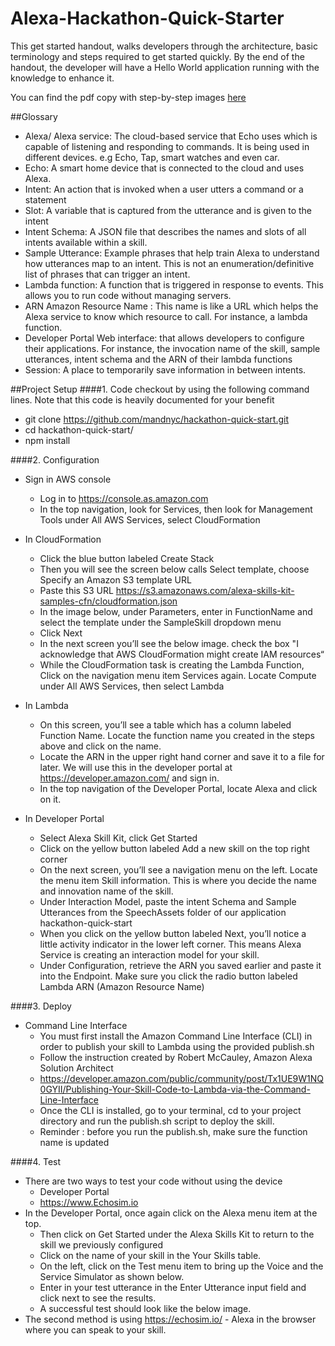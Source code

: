 # Alexa-Hackathon-Quick-Starter
This get started handout, walks developers through the architecture, basic terminology and steps required to get started quickly. By the end of the handout, the developer will have a Hello World application running with the knowledge to enhance it. 

You can find the pdf copy with step-by-step images [here](https://github.com/mandnyc/Alexa-Hackathon-Quick-Starter/blob/master/AlexaHackathonQuickStarterGuide.pdf)

##Glossary
- Alexa/ Alexa service: The cloud-based service that Echo uses which is capable of listening and responding to commands. It is being used in different devices. e.g Echo, Tap, smart watches and  even car.
- Echo: A smart home device that is connected to the cloud and uses Alexa.
- Intent: An action that is invoked when a user utters a command or a statement
- Slot: A variable that is captured from the utterance and is given to the intent
- Intent Schema: A JSON file that describes the names and slots of all intents available within a skill.
- Sample Utterance: Example phrases that help train Alexa to understand how utterances map to an intent. This is not an enumeration/definitive list of phrases that can trigger an intent.
- Lambda function: A function that is triggered in response to events. This allows you to run code without managing servers.
- ARN Amazon Resource Name : This name is like a URL which helps the Alexa service to know which resource to call. For instance, a lambda function.
- Developer Portal Web interface: that allows developers to configure their applications. For instance, the invocation name of the skill, sample utterances, intent schema and the ARN of their lambda functions
- Session: A place to temporarily save information in between intents.

##Project Setup
####1. Code checkout by using the following command lines. Note that this code is heavily documented for your benefit
  * git clone https://github.com/mandnyc/hackathon-quick-start.git
  * cd hackathon-quick-start/
  * npm install

####2. Configuration
  * Sign in AWS console
    * Log in to https://console.as.amazon.com
    * In the top navigation, look for Services, then look for Management Tools under All AWS Services, select CloudFormation
    
  * In CloudFormation
    * Click the blue button labeled Create Stack
    * Then you will see the screen below calls Select template, choose Specify an Amazon S3 template URL
    * Paste this S3 URL https://s3.amazonaws.com/alexa-skills-kit-samples-cfn/cloudformation.json
    * In the image below, under Parameters, enter in FunctionName and select the template under the SampleSkill dropdown menu
    * Click Next
    * In the next screen you’ll see the below image. check the box "I acknowledge that AWS CloudFormation might create IAM resources“
    * While the CloudFormation task is creating the Lambda Function, Click on the navigation menu item Services again. Locate Compute under All AWS Services, then select Lambda
  * In Lambda
    * On this screen, you’ll see a table which has a column labeled Function Name. Locate the function name you created in the steps above and click on the name. 
    * Locate the ARN in the upper right hand corner and save it to a file for later. We will use this in the developer portal at https://developer.amazon.com/ and sign in.
    * In the top navigation of the Developer Portal, locate Alexa and click on it.
  * In Developer Portal
    * Select Alexa Skill Kit, click Get Started
    * Click on the yellow button labeled Add a new skill on the top right corner
    * On the next screen, you’ll see a navigation menu on the left. Locate the menu item Skill information. This is where you decide the name and innovation name of the skill. 
    * Under Interaction Model, paste the intent Schema and Sample Utterances from the SpeechAssets folder of our application hackathon-quick-start
    * When you click on the yellow button labeled Next, you’ll notice a little activity indicator in the lower left corner. This means Alexa Service is creating an interaction model for your skill.
    * Under Configuration, retrieve the ARN you saved earlier and paste it into the Endpoint. Make sure you click the radio button labeled Lambda ARN (Amazon Resource Name)
  

####3. Deploy
  * Command Line Interface
    * You must first install the Amazon Command Line Interface (CLI) in order to publish your skill to Lambda using the provided publish.sh
    * Follow the instruction created by Robert McCauley, Amazon Alexa Solution Architect 
    * https://developer.amazon.com/public/community/post/Tx1UE9W1NQ0GYII/Publishing-Your-Skill-Code-to-Lambda-via-the-Command-Line-Interface
    * Once the CLI is installed, go to your terminal, cd to your project directory and run the publish.sh script to deploy the skill.
    * Reminder :  before you run the publish.sh, make sure the function name is updated
    

####4. Test
  * There are two ways to test your code without using the device
    * Developer Portal
    * https://www.Echosim.io  
  * In the Developer Portal, once again click on the Alexa menu item at the top.
    * Then click on Get Started under the Alexa Skills Kit to return to the skill we previously configured
    * Click on the name of your skill in the Your Skills table.
    * On the left, click on the Test menu item to bring up the Voice and the Service Simulator as shown below.
    * Enter in your test utterance in the Enter Utterance input field and click next to see the results.
    * A successful test should look like the below image.
  * The second method is using https://echosim.io/ - Alexa in the browser where you can speak to your skill.


